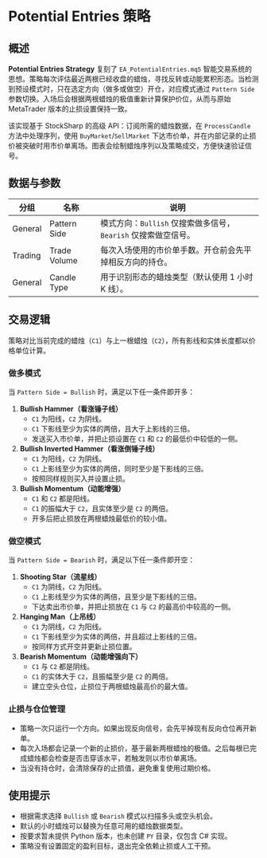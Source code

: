 # Potential Entries 策略

## 概述
**Potential Entries Strategy** 复刻了 `EA_PotentialEntries.mq5` 智能交易系统的思想。策略每次评估最近两根已经收盘的蜡烛，寻找反转或动能累积形态。当检测到预设模式时，只在选定方向（做多或做空）开仓，对应模式通过 `Pattern Side` 参数切换。入场后会根据两根蜡烛的极值重新计算保护价位，从而与原始 MetaTrader 版本的止损设置保持一致。

该实现基于 StockSharp 的高级 API：订阅所需的蜡烛数据，在 `ProcessCandle` 方法中处理序列，使用 `BuyMarket`/`SellMarket` 下达市价单，并在内部记录的止损价被突破时用市价单离场。图表会绘制蜡烛序列以及策略成交，方便快速验证信号。

## 数据与参数
| 分组 | 名称 | 说明 |
| --- | --- | --- |
| General | Pattern Side | 模式方向：`Bullish` 仅搜索做多信号，`Bearish` 仅搜索做空信号。 |
| Trading | Trade Volume | 每次入场使用的市价单手数。开仓前会先平掉相反方向的持仓。 |
| General | Candle Type | 用于识别形态的蜡烛类型（默认使用 1 小时 K 线）。 |

## 交易逻辑
策略对比当前完成的蜡烛（`C1`）与上一根蜡烛（`C2`），所有影线和实体长度都以价格单位计算。

### 做多模式
当 `Pattern Side = Bullish` 时，满足以下任一条件即开多：
1. **Bullish Hammer（看涨锤子线）**
   - `C1` 为阳线，`C2` 为阴线。
   - `C1` 下影线至少为实体的两倍，且大于上影线的三倍。
   - 发送买入市价单，并把止损设置在 `C1` 和 `C2` 的最低价中较低的一侧。
2. **Bullish Inverted Hammer（看涨倒锤子线）**
   - `C1` 为阳线，`C2` 为阴线。
   - `C1` 上影线至少为实体的两倍，同时至少是下影线的三倍。
   - 按照同样规则买入并设置止损。
3. **Bullish Momentum（动能增强）**
   - `C1` 和 `C2` 都是阳线。
   - `C1` 的振幅大于 `C2`，且实体至少是 `C2` 的两倍。
   - 开多后把止损放在两根蜡烛最低价的较小值。

### 做空模式
当 `Pattern Side = Bearish` 时，满足以下任一条件即开空：
1. **Shooting Star（流星线）**
   - `C1` 为阴线，`C2` 为阳线。
   - `C1` 上影线至少为实体的两倍，且至少是下影线的三倍。
   - 下达卖出市价单，并把止损放在 `C1` 与 `C2` 的最高价中较高的一侧。
2. **Hanging Man（上吊线）**
   - `C1` 为阴线，`C2` 为阳线。
   - `C1` 下影线至少为实体的两倍，并且超过上影线的三倍。
   - 按同样方式开空并更新止损位置。
3. **Bearish Momentum（动能增强向下）**
   - `C1` 与 `C2` 都是阴线。
   - `C1` 的实体大于 `C2`，且振幅至少是 `C2` 的两倍。
   - 建立空头仓位，止损位于两根蜡烛最高价的最大值。

### 止损与仓位管理
- 策略一次只运行一个方向。如果出现反向信号，会先平掉现有反向仓位再开新单。
- 每次入场都会记录一个新的止损价，基于最新两根蜡烛的极值。之后每根已完成蜡烛都会检查是否击穿该水平，若触发则以市价单离场。
- 当没有持仓时，会清除保存的止损值，避免重复使用过期价格。

## 使用提示
- 根据需求选择 `Bullish` 或 `Bearish` 模式以扫描多头或空头机会。
- 默认的小时蜡烛可以替换为任意可用的蜡烛数据类型。
- 按要求暂未提供 Python 版本，也未创建 `PY` 目录，仅包含 C# 实现。
- 策略没有设置固定的盈利目标，退出完全依赖止损或人工干预。
